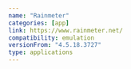 ```yaml
---
name: "Rainmeter"
categories: [app]
link: https://www.rainmeter.net/
compatibility: emulation
versionFrom: "4.5.18.3727"
type: applications
---
```


